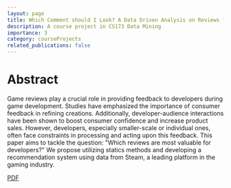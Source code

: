 ```yaml
---
layout: page
title: Which Comment should I Look? A Data Driven Analysis on Reviews from the Developers' Standpoint
description: A course project in CS173 Data Mining
importance: 3
category: courseProjects
related_publications: false
---
```


# Abstract

Game reviews play a crucial role in providing feedback to developers during game development. Studies have emphasized the importance of consumer feedback in refining creations. Additionally, developer-audience interactions have been shown to boost consumer confidence and increase product sales. However, developers, especially smaller-scale or individual ones, often face constraints in processing and acting upon this feedback. This paper aims to tackle the question: "Which reviews are most valuable for developers?" We propose utilizing statics methods and developing a recommendation system using data from Steam, a leading platform in the gaming industry.

[PDF](../../assets/pdf/projects/CS173.pdf)
